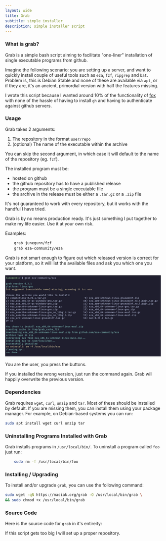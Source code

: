 ```yaml
---
layout: wide
title: Grab
subtitle: simple installer
description: simple installer script
---
```


### What is grab?

Grab is a simple bash script aiming to facilitate "one-liner" installation of single executable programs from github.

Imagine the following scenario: you are setting up a server, and want to quickly install couple of useful tools such as `eza`, `fzf`, `ripgrep` and `bat`. Problem is, this is Debian Stable and none of these are available via `apt`, or if they are, it's an ancient, primordial version with half the features missing.

I wrote this script because I wanted around 10% of the functionality of [fox](https://www.getfox.sh/) with none of the hassle of having to install `gh` and having to authenticate against github servers.


### Usage

Grab takes 2 arguments:

1. The repository in the format `user/repo`
3. (optional) The name of the executable within the archive

You can skip the second argument, in which case it will default to the name of the repository (eg. `fzf`).

The installed program must be:

- hosted on github
- the github repository has to have a published release
- the program must be a single executable file
- the archive in the release must be either a `.tar.gz` or a `.zip` file

It's not guaranteed to work with every repository, but it works with the handful I have tried. 

Grab is by no means production ready. It's just something I put together to make my life easier. Use it at your own risk.

Examples:

```bash
    grab junegunn/fzf
    grab eza-community/eza
```
Grab is not smart enough to figure out which released version is correct for your platform, so it will list the available files and ask you which one you want.

![grab example](/images/grab.jpg)

You are the user, you press the buttons.

If you installed the wrong version, just run the command again. Grab will happily overwrite the previous version.

### Dependencies

Grab requires `wget`, `curl`, `unzip` and `tar`. Most of these should be installed by default. If you are missing them, you can install them using your package manager. For example, on Debian-based systems you can run:

```bash
sudo apt install wget curl unzip tar
```


### Uninstalling Programs Installed with Grab

Grab installs programs in `/usr/local/bin/`. To uninstall a program called `foo` just run:

```bash
    sudo rm -f /usr/local/bin/foo
```


### Installing / Upgrading

To install and/or upgrade `grab`, you can use the following command:

```bash
sudo wget -qN https://maciak.org/grab -O /usr/local/bin/grab \
&& sudo chmod +x /usr/local/bin/grab
```


### Source Code

Here is the source code for `grab` in it's entireity:

<script src="https://gist.github.com/maciakl/a3b689230b155227abeb35a462cb6478.js"></script>

If this script gets too big I will set up a proper repository.

